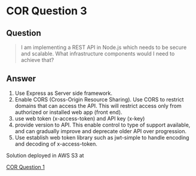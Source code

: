 # COR Question 3

## Question

> I am implementing a REST API in Node.js which needs to be secure and scalable.
> What infrastructure components would I need to achieve that? 

## Answer

1. Use Express as Server side framework.
2. Enable CORS (Cross-Origin Resource Sharing). Use CORS to restrict domains that can access the API. This will restrict access only from authorized or installed web app (front end).
3. use web token (x-access-token) and API key (x-key)
4. provide version to API. This enable control to type of support available, and can gradually
   improve and deprecate older API over progression.
5. Use establish web token library such as jwt-simple to handle encoding and decoding of x-access-token.

Solution deployed in AWS S3
at

[COR Question 1 ](https://s3-us-west-2.amazonaws.com/kt-cor/question1/index.html)
